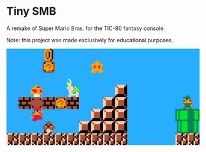 # Tiny SMB

A remake of Super Mario Bros. for the TIC-80 fantasy console.

Note: this project was made exclusively for educational purposes.

![](https://raw.githubusercontent.com/ChromeUniverse/tiny-smb/main/banner.jpeg)
